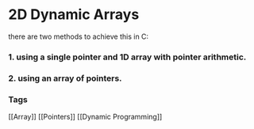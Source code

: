 # 2D Dynamic Arrays 
there are two methods to achieve this in C: 

### 1. using a single pointer and 1D array with pointer arithmetic.







### 2. using an array of pointers. 



### Tags 
[[Array]]
[[Pointers]]
[[Dynamic Programming]]
